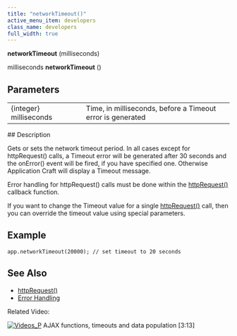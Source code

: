 ```yaml
---
title: "networkTimeout()"
active_menu_item: developers
class_name: developers
full_width: true
---
```



**networkTimeout** (milliseconds)

milliseconds **networkTimeout** ()

## Parameters

<table>
<tr>
<td width="193">
{integer} milliseconds

</td>
<td width="17">
</td>
<td width="670">
Time, in milliseconds, before a Timeout error is generated

</td>
</tr>
</table>
## Description

Gets or sets the network timeout period. In all cases except for httpRequest() calls, a Timeout error will be generated after 30 seconds and the onError() event will be fired, if you have specified one. Otherwise Application Craft will display a Timeout message.

Error handling for httpRequest() calls must be done within the [httpRequest()](/developers/documentation/scripting-apis/client-api/soap-restful-ajax-calls/httprequest) callback function.

If you want to change the Timeout value for a single [httpRequest()](/developers/documentation/scripting-apis/client-api/soap-restful-ajax-calls/httprequest) call, then you can override the timeout value using special parameters.

## Example

    app.networkTimeout(20000); // set timeout to 20 seconds
   

## See Also

 - [httpRequest()](/developers/documentation/scripting-apis/client-api/soap-restful-ajax-calls/httprequest)
 - [Error Handling](/developers/documentation/scripting-apis/client-scripting-overview/error-handling/)

Related Video:

[![Videos\_P](/img/docs/videos_p.png)](http://www.youtube.com/v/Ly5KbmvHk7E?autoplay=1&hd=1&fs=1&showsearch=0&rel=0&) AJAX functions, timeouts and data population [3:13]


